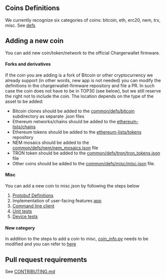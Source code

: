 ## Coins Definitions

We currently recognize six categories of coins: bitcoin, eth, erc20, nem, trx, misc. See [defs](https://github.com/chargerwallet/firmware/tree/master/common/defs)

## Adding a new coin

You can add new coin/token/network to the official Chargerwallet firmware.

#### Forks and derivatives

If the coin you are adding is a fork of Bitcoin or other cryptocurrency we already support (in other words, new app is not needed) you can modify the definitions in the chargerwallet-firmware repository and file a PR. In such case the coin does not have to be in TOP30 (see below), but we still reserve the right not to include the coin. The location depends on the type of the asset to be added:

- Bitcoin clones should be added to the [common/defs/bitcoin](https://github.com/chargerwallet/firmware/tree/master/common/defs/bitcoin) subdirectory as separate .json files
- Ethereum networks/chains should be added to the [ethereum-lists/chains](https://github.com/ethereum-lists/chains)
- Ethereum tokens should be added to the [ethereum-lists/tokens](https://github.com/ethereum-lists/tokens) repository
- NEM mosaics should be added to the [common/defs/nem/nem_mosaics.json](https://github.com/chargerwallet/firmware/tree/master/common/defs/nem/nem_mosaics.json) file
- TRON token should be added to the [common/defs/tron/tron_tokens.json](https://github.com/chargerwallet/firmware/tree/master/common/defs/tron/tron_tokens.json) file
- Other coins should be added to the [common/defs/misc/misc.json](https://github.com/chargerwallet/firmware/blob/master/common/defs/misc/misc.json) file. 

#### Misc

You can add a new coin to misc.json by following the steps below
1. [Protobuf Definitions](https://github.com/chargerwallet/firmware/blob/master/common/protob)
2. Implementation of user-facing features [app](https://github.com/chargerwallet/firmware/blob/master/core/src/apps)
3. [Command line client](https://github.com/chargerwallet/firmware/blob/master/python/src/trezorlib)
4. [Unit tests](https://github.com/chargerwallet/firmware/blob/master/core/tests)
5. [Device tests](https://github.com/chargerwallet/firmware/blob/master/tests/device_tests)

#### New category

In addition to the steps to add a coin to misc, [coin_info.py](https://github.com/chargerwallet/firmware/blob/master/common/tools/coin_info.py) needs to be modified and you can refer to [here](https://github.com/chargerwallet/firmware/pull/92)


## Pull request requirements

See [CONTRIBUTING.md](https://github.com/chargerwallet/firmware/blob/master/docs/misc/contributing.md)
